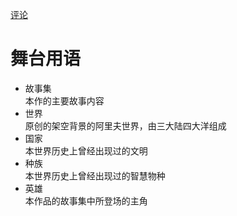[评论](https://github.com/pokemonchw/AlithCalendar/issues/11)

# 舞台用语

- 故事集 \
本作的主要故事内容
- 世界 \
原创的架空背景的阿里夫世界，由三大陆四大洋组成
- 国家 \
本世界历史上曾经出现过的文明
- 种族 \
本世界历史上曾经出现过的智慧物种
- 英雄 \
本作品的故事集中所登场的主角